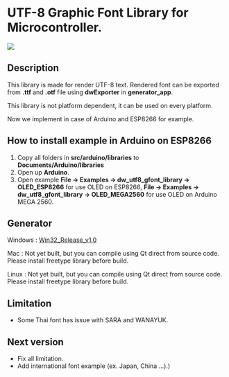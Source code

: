 # UTF-8 Graphic Font Library for Microcontroller.
<img src="http://128.199.176.236/dw_utf8_gfont_library/images/banner.jpg"></img>

## Description
This library is made for render UTF-8 text. Rendered font can be exported from **.ttf** and **.otf** file using **dwExporter** in **generator_app**. 

This library is not platform dependent, it can be used on every platform.

Now we implement in case of Arduino and ESP8266 for example.

## How to install example in Arduino on ESP8266
1. Copy all folders in **src/arduino/libraries** to **Documents/Arduino/libraries**
3. Open up **Arduino**.
4. Open example **File -> Examples -> dw_utf8_gfont_library -> OLED_ESP8266** for use OLED on ESP8266, **File -> Examples -> dw_utf8_gfont_library -> OLED_MEGA2560** for use OLED on Arduino MEGA 2560.

## Generator
Windows : [Win32_Release_v1.0](https://github.com/deaware/dw_utf8_gfont_library/blob/master/generator_app/dwFontExporter/dwFontExporter_win32_release_v1.0.zip?raw=true)

Mac : Not yet built, but you can compile using Qt direct from source code. Please install freetype library before build.

Linux : Not yet built, but you can compile using Qt direct from source code. Please install freetype library before build.


## Limitation
- Some Thai font has issue with SARA and WANAYUK.

## Next version
- Fix all limitation.
- Add international font example (ex. Japan, China ...).)
